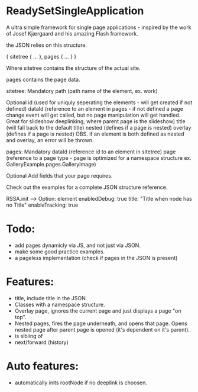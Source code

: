 ReadySetSingleApplication
=========================

A ultra simple framework for single page applications - inspired by the work of Josef Kjærgaard and his amazing Flash framework.

the JSON relies on this structure.

{
	sitetree
	{
		...
	},
	pages
	{
		...
	}
}

Where sitetree contains the structure of the actual site.

pages contains the page data.

sitetree:
Mandatory
path (path name of the element, ex. work)

Optional
id (used for uniquly seperating the elements - will get created if not defined)
dataId (reference to an element in pages - if not defined a page change event will get called, but no page manipulation will get handled. Great for slideshow deeplinking, where parent page is the slideshow)
title (will fall back to the default title)
nested (defines if a page is nested)
overlay (defines if a page is nested)
OBS. if an element is both defined as nested and overlay, an error will be thrown. 



pages:
Mandatory
dataId (reference id to an element in sitetree)
page (reference to a page type - page is optimized for a namespace structure ex. GalleryExample.pages.GalleryImage)

Optional
Add fields that your page requires.



Check out the examples for a complete JSON structure reference.



RSSA.init -->
Option: element
enabledDebug: true
title: "Title when node has no Title"
enableTracking: true







# Todo:
* add pages dynamicly via JS, and not just via JSON.
* make some good practice examples.
* a pageless implementation (check if pages in the JSON is present)


# Features:
* title, include title in the JSON
* Classes with a namespace structure.
* Overlay page, ignores the current page and just displays a page "on top".
* Nested pages, fires the page underneath, and opens that page. Opens nested page after parent page is opened (it's dependent on it's parent).
* is sibling of
* next/forward (history)

# Auto features:
* automatically inits rootNode if no deeplink is choosen.